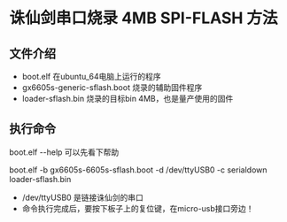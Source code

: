 # 诛仙剑串口烧录 4MB SPI-FLASH 方法

## 文件介绍

* boot.elf 在ubuntu_64电脑上运行的程序
* gx6605s-generic-sflash.boot 烧录的辅助固件程序
* loader-sflash.bin 烧录的目标bin 4MB，也是量产使用的固件

## 执行命令 

boot.elf --help 可以先看下帮助

boot.elf -b gx6605s-6605s-sflash.boot -d /dev/ttyUSB0 -c serialdown loader-sflash.bin

* /dev/ttyUSB0 是链接诛仙剑的串口
* 命令执行完成后，要按下板子上的复位键，在micro-usb接口旁边！
